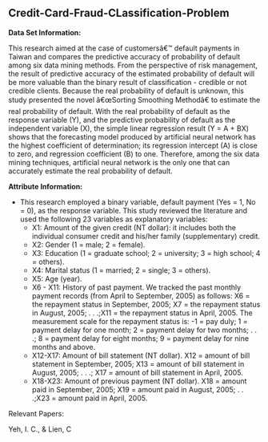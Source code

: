 ## Credit-Card-Fraud-CLassification-Problem

**Data Set Information:**

This research aimed at the case of customersâ€™ default payments in Taiwan and compares the predictive accuracy of probability of default among six data mining methods. From the perspective of risk management, the result of predictive accuracy of the estimated probability of default will be more valuable than the binary result of classification - credible or not credible clients. Because the real probability of default is unknown, this study presented the novel â€œSorting Smoothing Methodâ€ to estimate the real probability of default. With the real probability of default as the response variable (Y), and the predictive probability of default as the independent variable (X), the simple linear regression result (Y = A + BX) shows that the forecasting model produced by artificial neural network has the highest coefficient of determination; its regression intercept (A) is close to zero, and regression coefficient (B) to one. Therefore, among the six data mining techniques, artificial neural network is the only one that can accurately estimate the real probability of default.

**Attribute Information:**

* This research employed a binary variable, default payment (Yes = 1, No = 0), as the response variable. This study reviewed the literature and used the following 23 variables as explanatory variables:
  * X1: Amount of the given credit (NT dollar): it includes both the individual consumer credit and his/her family (supplementary) credit.
  * X2: Gender (1 = male; 2 = female).
  * X3: Education (1 = graduate school; 2 = university; 3 = high school; 4 = others).
  * X4: Marital status (1 = married; 2 = single; 3 = others).
  * X5: Age (year).
  * X6 - X11: History of past payment. We tracked the past monthly payment records (from April to September, 2005) as follows: X6 = the repayment status in September, 2005; X7 = the repayment status in August, 2005; . . .;X11 = the repayment status in April, 2005. The measurement scale for the repayment status is: -1 = pay duly; 1 = payment delay for one month; 2 = payment delay for two months; . . .; 8 = payment delay for eight months; 9 = payment delay for nine months and above.
  * X12-X17: Amount of bill statement (NT dollar). X12 = amount of bill statement in September, 2005; X13 = amount of bill statement in August, 2005; . . .; X17 = amount of bill statement in April, 2005.
  * X18-X23: Amount of previous payment (NT dollar). X18 = amount paid in September, 2005; X19 = amount paid in August, 2005; . . .;X23 = amount paid in April, 2005.


Relevant Papers:

Yeh, I. C., & Lien, C

